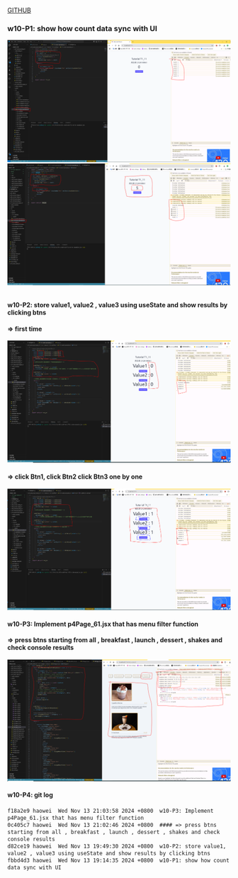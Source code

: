 [GITHUB](https://github.com/haowei212410061/1131-wp1-demo-61)

### w10-P1: show how count data sync with UI

![](w10-p1-1.png)
![](w10-p1-2.png)

```

```

#### w10-P2: store value1, value2 , value3 using useState and show results by clicking btns

#### => first time

![](w10-p2-1.png)

#### => click Btn1, click Btn2 click Btn3 one by one

![](w10-p2-2.png)

#### w10-P3: Implement p4Page_61.jsx that has menu filter function

#### => press btns starting from all , breakfast , launch , dessert , shakes and check console results

![](w10-p3.png)

#### w10-P4: git log

```
f18a2e9 haowei  Wed Nov 13 21:03:58 2024 +0800  w10-P3: Implement p4Page_61.jsx that has menu filter function
0c405c7 haowei  Wed Nov 13 21:02:46 2024 +0800  #### => press btns starting from all , breakfast , launch , dessert , shakes and check console results
d82ce19 haowei  Wed Nov 13 19:49:30 2024 +0800  w10-P2: store value1, value2 , value3 using useState and show results by clicking btns
fbbd4d3 haowei  Wed Nov 13 19:14:35 2024 +0800  w10-P1: show how count data sync with UI

```
